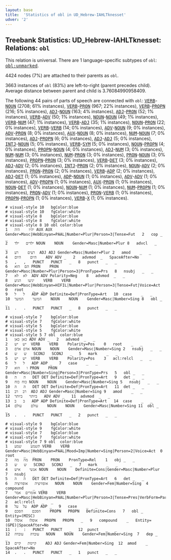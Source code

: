 ```yaml
---
layout: base
title:  'Statistics of obl in UD_Hebrew-IAHLTknesset'
udver: '2'
---
```


## Treebank Statistics: UD_Hebrew-IAHLTknesset: Relations: `obl`

This relation is universal.
There are 1 language-specific subtypes of `obl`: <tt><a href="he_iahltknesset-dep-obl-unmarked.html">obl:unmarked</a></tt>.

4424 nodes (7%) are attached to their parents as `obl`.

3663 instances of `obl` (83%) are left-to-right (parent precedes child).
Average distance between parent and child is 3.76084990958409.

The following 44 pairs of parts of speech are connected with `obl`: <tt><a href="he_iahltknesset-pos-VERB.html">VERB</a></tt>-<tt><a href="he_iahltknesset-pos-NOUN.html">NOUN</a></tt> (2708; 61% instances), <tt><a href="he_iahltknesset-pos-VERB.html">VERB</a></tt>-<tt><a href="he_iahltknesset-pos-PRON.html">PRON</a></tt> (967; 22% instances), <tt><a href="he_iahltknesset-pos-VERB.html">VERB</a></tt>-<tt><a href="he_iahltknesset-pos-PROPN.html">PROPN</a></tt> (216; 5% instances), <tt><a href="he_iahltknesset-pos-ADJ.html">ADJ</a></tt>-<tt><a href="he_iahltknesset-pos-NOUN.html">NOUN</a></tt> (163; 4% instances), <tt><a href="he_iahltknesset-pos-ADJ.html">ADJ</a></tt>-<tt><a href="he_iahltknesset-pos-PRON.html">PRON</a></tt> (52; 1% instances), <tt><a href="he_iahltknesset-pos-VERB.html">VERB</a></tt>-<tt><a href="he_iahltknesset-pos-ADV.html">ADV</a></tt> (50; 1% instances), <tt><a href="he_iahltknesset-pos-NOUN.html">NOUN</a></tt>-<tt><a href="he_iahltknesset-pos-NOUN.html">NOUN</a></tt> (49; 1% instances), <tt><a href="he_iahltknesset-pos-VERB.html">VERB</a></tt>-<tt><a href="he_iahltknesset-pos-NUM.html">NUM</a></tt> (47; 1% instances), <tt><a href="he_iahltknesset-pos-VERB.html">VERB</a></tt>-<tt><a href="he_iahltknesset-pos-ADJ.html">ADJ</a></tt> (35; 1% instances), <tt><a href="he_iahltknesset-pos-NOUN.html">NOUN</a></tt>-<tt><a href="he_iahltknesset-pos-PRON.html">PRON</a></tt> (22; 0% instances), <tt><a href="he_iahltknesset-pos-VERB.html">VERB</a></tt>-<tt><a href="he_iahltknesset-pos-VERB.html">VERB</a></tt> (14; 0% instances), <tt><a href="he_iahltknesset-pos-ADV.html">ADV</a></tt>-<tt><a href="he_iahltknesset-pos-NOUN.html">NOUN</a></tt> (9; 0% instances), <tt><a href="he_iahltknesset-pos-ADV.html">ADV</a></tt>-<tt><a href="he_iahltknesset-pos-PRON.html">PRON</a></tt> (8; 0% instances), <tt><a href="he_iahltknesset-pos-AUX.html">AUX</a></tt>-<tt><a href="he_iahltknesset-pos-NOUN.html">NOUN</a></tt> (8; 0% instances), <tt><a href="he_iahltknesset-pos-NUM.html">NUM</a></tt>-<tt><a href="he_iahltknesset-pos-NOUN.html">NOUN</a></tt> (7; 0% instances), <tt><a href="he_iahltknesset-pos-ADJ.html">ADJ</a></tt>-<tt><a href="he_iahltknesset-pos-PROPN.html">PROPN</a></tt> (6; 0% instances), <tt><a href="he_iahltknesset-pos-ADJ.html">ADJ</a></tt>-<tt><a href="he_iahltknesset-pos-ADJ.html">ADJ</a></tt> (5; 0% instances), <tt><a href="he_iahltknesset-pos-INTJ.html">INTJ</a></tt>-<tt><a href="he_iahltknesset-pos-NOUN.html">NOUN</a></tt> (5; 0% instances), <tt><a href="he_iahltknesset-pos-VERB.html">VERB</a></tt>-<tt><a href="he_iahltknesset-pos-SYM.html">SYM</a></tt> (5; 0% instances), <tt><a href="he_iahltknesset-pos-NOUN.html">NOUN</a></tt>-<tt><a href="he_iahltknesset-pos-PROPN.html">PROPN</a></tt> (4; 0% instances), <tt><a href="he_iahltknesset-pos-PROPN.html">PROPN</a></tt>-<tt><a href="he_iahltknesset-pos-NOUN.html">NOUN</a></tt> (4; 0% instances), <tt><a href="he_iahltknesset-pos-ADJ.html">ADJ</a></tt>-<tt><a href="he_iahltknesset-pos-NUM.html">NUM</a></tt> (3; 0% instances), <tt><a href="he_iahltknesset-pos-NUM.html">NUM</a></tt>-<tt><a href="he_iahltknesset-pos-NUM.html">NUM</a></tt> (3; 0% instances), <tt><a href="he_iahltknesset-pos-NUM.html">NUM</a></tt>-<tt><a href="he_iahltknesset-pos-PRON.html">PRON</a></tt> (3; 0% instances), <tt><a href="he_iahltknesset-pos-PRON.html">PRON</a></tt>-<tt><a href="he_iahltknesset-pos-NOUN.html">NOUN</a></tt> (3; 0% instances), <tt><a href="he_iahltknesset-pos-PROPN.html">PROPN</a></tt>-<tt><a href="he_iahltknesset-pos-PRON.html">PRON</a></tt> (3; 0% instances), <tt><a href="he_iahltknesset-pos-VERB.html">VERB</a></tt>-<tt><a href="he_iahltknesset-pos-DET.html">DET</a></tt> (3; 0% instances), <tt><a href="he_iahltknesset-pos-ADJ.html">ADJ</a></tt>-<tt><a href="he_iahltknesset-pos-ADV.html">ADV</a></tt> (2; 0% instances), <tt><a href="he_iahltknesset-pos-INTJ.html">INTJ</a></tt>-<tt><a href="he_iahltknesset-pos-PRON.html">PRON</a></tt> (2; 0% instances), <tt><a href="he_iahltknesset-pos-NOUN.html">NOUN</a></tt>-<tt><a href="he_iahltknesset-pos-ADV.html">ADV</a></tt> (2; 0% instances), <tt><a href="he_iahltknesset-pos-PRON.html">PRON</a></tt>-<tt><a href="he_iahltknesset-pos-PRON.html">PRON</a></tt> (2; 0% instances), <tt><a href="he_iahltknesset-pos-VERB.html">VERB</a></tt>-<tt><a href="he_iahltknesset-pos-ADP.html">ADP</a></tt> (2; 0% instances), <tt><a href="he_iahltknesset-pos-ADJ.html">ADJ</a></tt>-<tt><a href="he_iahltknesset-pos-DET.html">DET</a></tt> (1; 0% instances), <tt><a href="he_iahltknesset-pos-ADP.html">ADP</a></tt>-<tt><a href="he_iahltknesset-pos-NOUN.html">NOUN</a></tt> (1; 0% instances), <tt><a href="he_iahltknesset-pos-ADV.html">ADV</a></tt>-<tt><a href="he_iahltknesset-pos-ADV.html">ADV</a></tt> (1; 0% instances), <tt><a href="he_iahltknesset-pos-ADV.html">ADV</a></tt>-<tt><a href="he_iahltknesset-pos-PROPN.html">PROPN</a></tt> (1; 0% instances), <tt><a href="he_iahltknesset-pos-AUX.html">AUX</a></tt>-<tt><a href="he_iahltknesset-pos-PRON.html">PRON</a></tt> (1; 0% instances), <tt><a href="he_iahltknesset-pos-NOUN.html">NOUN</a></tt>-<tt><a href="he_iahltknesset-pos-DET.html">DET</a></tt> (1; 0% instances), <tt><a href="he_iahltknesset-pos-NOUN.html">NOUN</a></tt>-<tt><a href="he_iahltknesset-pos-NUM.html">NUM</a></tt> (1; 0% instances), <tt><a href="he_iahltknesset-pos-NUM.html">NUM</a></tt>-<tt><a href="he_iahltknesset-pos-PROPN.html">PROPN</a></tt> (1; 0% instances), <tt><a href="he_iahltknesset-pos-PRON.html">PRON</a></tt>-<tt><a href="he_iahltknesset-pos-ADV.html">ADV</a></tt> (1; 0% instances), <tt><a href="he_iahltknesset-pos-PRON.html">PRON</a></tt>-<tt><a href="he_iahltknesset-pos-VERB.html">VERB</a></tt> (1; 0% instances), <tt><a href="he_iahltknesset-pos-PROPN.html">PROPN</a></tt>-<tt><a href="he_iahltknesset-pos-PROPN.html">PROPN</a></tt> (1; 0% instances), <tt><a href="he_iahltknesset-pos-VERB.html">VERB</a></tt>-<tt><a href="he_iahltknesset-pos-X.html">X</a></tt> (1; 0% instances).


~~~ conllu
# visual-style 10	bgColor:blue
# visual-style 10	fgColor:white
# visual-style 8	bgColor:blue
# visual-style 8	fgColor:white
# visual-style 8 10 obl	color:blue
1	יהיו	היה	AUX	AUX	Gender=Masc|HebBinyan=PAAL|Number=Plur|Person=3|Tense=Fut	2	cop	_	_
2	ילדים	ילד	NOUN	NOUN	Gender=Masc|Number=Plur	8	advcl	_	_
3	רעים	רע	ADJ	ADJ	Gender=Masc|Number=Plur	2	amod	_	_
4	היום	היום	ADV	ADV	_	2	advmod	_	SpaceAfter=No
5	,	,	PUNCT	PUNCT	_	8	punct	_	_
6	הם	הוא	PRON	PRON	Gender=Masc|Number=Plur|Person=3|PronType=Prs	8	nsubj	_	_
7	לא	לא	ADV	ADV	Polarity=Neg	8	advmod	_	_
8	יגיעו	הגיע	VERB	VERB	Gender=Masc|HebBinyan=HIFIL|Number=Plur|Person=3|Tense=Fut|Voice=Act	0	root	_	_
9	ל	ל	ADP	ADP	Definite=Def|PronType=Art	10	case	_	_
10	המשך	המשך	NOUN	NOUN	Gender=Masc|Number=Sing	8	obl	_	_
11	.	.	PUNCT	PUNCT	_	8	punct	_	_

~~~


~~~ conllu
# visual-style 7	bgColor:blue
# visual-style 7	fgColor:white
# visual-style 5	bgColor:blue
# visual-style 5	fgColor:white
# visual-style 5 7 obl	color:blue
1	כאן	כאן	ADV	ADV	_	2	advmod	_	_
2	יש	יש	VERB	VERB	Polarity=Pos	0	root	_	_
3	אדם	אדם	NOUN	NOUN	Gender=Masc|Number=Sing	2	nsubj	_	_
4	ש	ש	SCONJ	SCONJ	_	5	mark	_	_
5	יש	יש	VERB	VERB	Polarity=Pos	3	acl:relcl	_	_
6	ל	ל	ADP	ADP	_	7	case	_	_
7	ו	הוא	PRON	PRON	Gender=Masc|Number=Sing|Person=3|PronType=Prs	5	obl	_	_
8	ה	ה	DET	DET	Definite=Def|PronType=Art	9	det	_	_
9	כוח	כוח	NOUN	NOUN	Gender=Masc|Number=Sing	5	nsubj	_	_
10	ה	ה	DET	DET	Definite=Def|PronType=Art	11	det	_	_
11	רב	רב	ADJ	ADJ	Gender=Masc|Number=Sing	9	amod	_	_
12	ביותר	ביותר	ADV	ADV	_	11	advmod	_	_
13	ב	ב	ADP	ADP	Definite=Def|PronType=Art	14	case	_	_
14	עולם	עולם	NOUN	NOUN	Gender=Masc|Number=Sing	11	obl	_	_
15	.	.	PUNCT	PUNCT	_	2	punct	_	_

~~~


~~~ conllu
# visual-style 9	bgColor:blue
# visual-style 9	fgColor:white
# visual-style 7	bgColor:blue
# visual-style 7	fgColor:white
# visual-style 7 9 obl	color:blue
1	תשמע	שמע	VERB	VERB	Gender=Masc|HebBinyan=PAAL|Mood=Imp|Number=Sing|Person=2|Voice=Act	0	root	_	_
2	מה	מה	PRON	PRON	PronType=Rel	1	obj	_	_
3	ש	ש	SCONJ	SCONJ	_	7	mark	_	_
4	אנשי	איש	NOUN	NOUN	Definite=Cons|Gender=Masc|Number=Plur	7	nsubj	_	_
5	ה	ה	DET	DET	Definite=Def|PronType=Art	6	det	_	_
6	אופוזיציה	אופוזיציה	NOUN	NOUN	Gender=Fem|Number=Sing	4	compound	_	_
7	אומרים	אמר	VERB	VERB	Gender=Masc|HebBinyan=PAAL|Number=Plur|Person=3|Tense=Pres|VerbForm=Part|Voice=Act	2	acl:relcl	_	_
8	על	על	ADP	ADP	_	9	case	_	_
9	הסכם	הסכם	PROPN	PROPN	Definite=Cons	7	obl	_	Entity=(MISC)
10	אוסלו	אוסלו	PROPN	PROPN	_	9	compound	_	Entity=(GPE)|SpaceAfter=No
11	:	:	PUNCT	PUNCT	_	12	punct	_	_
12	עובדה	עובדה	NOUN	NOUN	Gender=Fem|Number=Sing	7	dep	_	_
13	קיימת	קיים	ADJ	ADJ	Gender=Fem|Number=Sing	12	amod	_	SpaceAfter=No
14	.	.	PUNCT	PUNCT	_	1	punct	_	_

~~~


